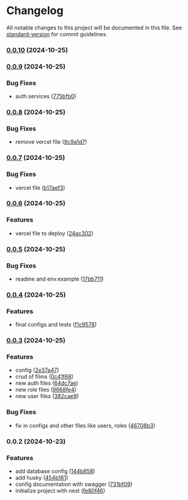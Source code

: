 # Changelog

All notable changes to this project will be documented in this file. See [standard-version](https://github.com/conventional-changelog/standard-version) for commit guidelines.

### [0.0.10](https://github.com/Palmieri31/backend-nest-test/compare/v0.0.9...v0.0.10) (2024-10-25)

### [0.0.9](https://github.com/Palmieri31/backend-nest-test/compare/v0.0.8...v0.0.9) (2024-10-25)


### Bug Fixes

* auth.services ([775bfb0](https://github.com/Palmieri31/backend-nest-test/commit/775bfb0f83f17b728d26c5a3ccba295ac32490ec))

### [0.0.8](https://github.com/Palmieri31/backend-nest-test/compare/v0.0.7...v0.0.8) (2024-10-25)


### Bug Fixes

* remove  vercel file ([9c9a1d7](https://github.com/Palmieri31/backend-nest-test/commit/9c9a1d7c3a470dfbf23b9cad595f3aa2d0b478d9))

### [0.0.7](https://github.com/Palmieri31/backend-nest-test/compare/v0.0.6...v0.0.7) (2024-10-25)


### Bug Fixes

* vercel file ([b17aef3](https://github.com/Palmieri31/backend-nest-test/commit/b17aef3da17e6f0d72849f34017ba09eed838221))

### [0.0.6](https://github.com/Palmieri31/backend-nest-test/compare/v0.0.5...v0.0.6) (2024-10-25)


### Features

* vercel file to deploy ([24ac302](https://github.com/Palmieri31/backend-nest-test/commit/24ac302629963db2be82c36cf15524b88354ac53))

### [0.0.5](https://github.com/Palmieri31/backend-nest-test/compare/v0.0.4...v0.0.5) (2024-10-25)


### Bug Fixes

* readme and env.example ([17bb711](https://github.com/Palmieri31/backend-nest-test/commit/17bb7111d0026aa38f75c1db7f6cec43a3e4ab6d))

### [0.0.4](https://github.com/Palmieri31/backend-nest-test/compare/v0.0.3...v0.0.4) (2024-10-25)


### Features

* final configs and tests ([f1c9578](https://github.com/Palmieri31/backend-nest-test/commit/f1c957805eb5593e156120d4e14f4a50e2c17a9a))

### [0.0.3](https://github.com/Palmieri31/backend-nest-test/compare/v0.0.2...v0.0.3) (2024-10-25)


### Features

* config ([2e37a47](https://github.com/Palmieri31/backend-nest-test/commit/2e37a47b60ae407af445f254c2979ba21a4b8f3d))
* crud of films ([0c41f68](https://github.com/Palmieri31/backend-nest-test/commit/0c41f683b032c3389d7a89f9278edc041d64b7b5))
* new auth files ([64dc7ae](https://github.com/Palmieri31/backend-nest-test/commit/64dc7ae0c798c2da6559dd585bf9a8559766559e))
* new role files ([9668fe4](https://github.com/Palmieri31/backend-nest-test/commit/9668fe45a80f3bf46e3166c50fff4be34705b778))
* new user files ([382cae9](https://github.com/Palmieri31/backend-nest-test/commit/382cae9220971af16b02d49c5f8904158a9c99d0))


### Bug Fixes

* fix in configs and other files like users, roles ([46708b3](https://github.com/Palmieri31/backend-nest-test/commit/46708b3e90e736b4b4c8144972920c4b82cd5127))

### 0.0.2 (2024-10-23)


### Features

* add database config ([144b858](https://github.com/Palmieri31/backend-nest-test/commit/144b858355b94ecfba8b3aa77f9a047c1de7dd44))
* add husky ([454b161](https://github.com/Palmieri31/backend-nest-test/commit/454b1616d4fcd3698d4b5e2b730c6c1a19e8cee6))
* config documentation with swagger ([731bf09](https://github.com/Palmieri31/backend-nest-test/commit/731bf09f00df4ae152c8da8fc0a7e694704e743e))
* initialize project with nest ([fe80f46](https://github.com/Palmieri31/backend-nest-test/commit/fe80f46462f808ea9d735ef2f8d7e87889a40aee))
